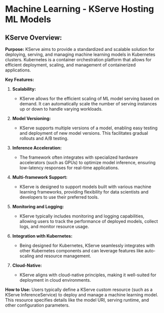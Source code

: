 # Machine Learning - KServe Hosting ML Models

## KServe Overview:

**Purpose:**
KServe aims to provide a standardized and scalable solution for deploying, serving, and managing machine learning models in Kubernetes clusters. Kubernetes is a container orchestration platform that allows for efficient deployment, scaling, and management of containerized applications.

**Key Features:**

1. **Scalability:**
   - KServe allows for the efficient scaling of ML model serving based on demand. It can automatically scale the number of serving instances up or down to handle varying workloads.

2. **Model Versioning:**
   - KServe supports multiple versions of a model, enabling easy testing and deployment of new model versions. This facilitates gradual rollouts and A/B testing.

3. **Inference Acceleration:**
   - The framework often integrates with specialized hardware accelerators (such as GPUs) to optimize model inference, ensuring low-latency responses for real-time applications.

4. **Multi-framework Support:**
   - KServe is designed to support models built with various machine learning frameworks, providing flexibility for data scientists and developers to use their preferred tools.

5. **Monitoring and Logging:**
   - KServe typically includes monitoring and logging capabilities, allowing users to track the performance of deployed models, collect logs, and monitor resource usage.

6. **Integration with Kubernetes:**
   - Being designed for Kubernetes, KServe seamlessly integrates with other Kubernetes components and can leverage features like auto-scaling and resource management.

7. **Cloud-Native:**
   - KServe aligns with cloud-native principles, making it well-suited for deployment in cloud environments.

**How to Use:**
Users typically define a KServe custom resource (such as a KServe InferenceService) to deploy and manage a machine learning model. This resource specifies details like the model URI, serving runtime, and other configuration parameters.
